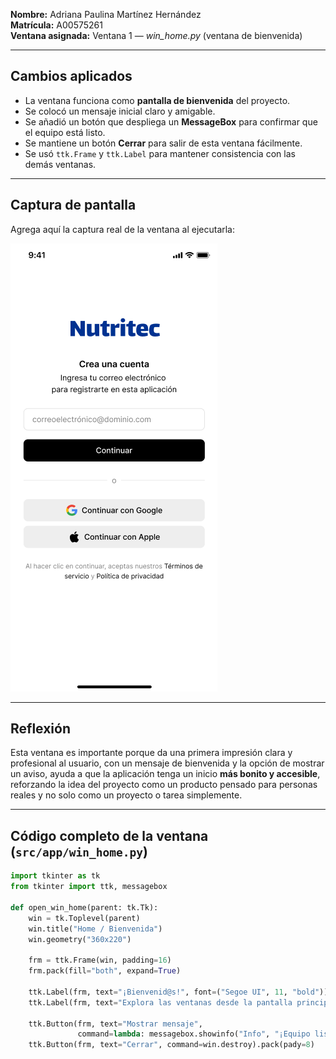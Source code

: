 

**Nombre:** Adriana Paulina Martínez Hernández  
**Matrícula:** A00575261  
**Ventana asignada:** Ventana 1 — *win_home.py* (ventana de bienvenida)

---

## Cambios aplicados
- La ventana funciona como **pantalla de bienvenida** del proyecto.  
- Se colocó un mensaje inicial claro y amigable.  
- Se añadió un botón que despliega un **MessageBox** para confirmar que el equipo está listo.  
- Se mantiene un botón **Cerrar** para salir de esta ventana fácilmente.  
- Se usó `ttk.Frame` y `ttk.Label` para mantener consistencia con las demás ventanas.  

---

## Captura de pantalla
Agrega aquí la captura real de la ventana al ejecutarla:

![Ventana de Bienvenida](BocetoP.png)

---

## Reflexión
Esta ventana es importante porque da una primera impresión clara y profesional al usuario, con un mensaje de bienvenida y la opción de mostrar un aviso, ayuda a que la aplicación tenga un inicio **más bonito y accesible**, reforzando la idea del proyecto como un producto pensado para personas reales y no solo como un proyecto o tarea simplemente.  

---

## Código completo de la ventana (`src/app/win_home.py`)
```python
import tkinter as tk
from tkinter import ttk, messagebox

def open_win_home(parent: tk.Tk):
    win = tk.Toplevel(parent)
    win.title("Home / Bienvenida")
    win.geometry("360x220")

    frm = ttk.Frame(win, padding=16)
    frm.pack(fill="both", expand=True)

    ttk.Label(frm, text="¡Bienvenid@s!", font=("Segoe UI", 11, "bold")).pack(pady=(0, 8))
    ttk.Label(frm, text="Explora las ventanas desde la pantalla principal.").pack(pady=(0, 12))

    ttk.Button(frm, text="Mostrar mensaje",
               command=lambda: messagebox.showinfo("Info", "¡Equipo listo!")).pack()
    ttk.Button(frm, text="Cerrar", command=win.destroy).pack(pady=8)
